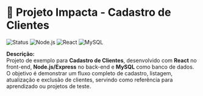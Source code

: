 # 🚀 Projeto Impacta - Cadastro de Clientes

![Status](https://img.shields.io/badge/status-em%20desenvolvimento-yellow)
![Node.js](https://img.shields.io/badge/back-end-Node.js-green)
![React](https://img.shields.io/badge/front-end-React-blue)
![MySQL](https://img.shields.io/badge/banco-MySQL-orange)

**Descrição:**  
Projeto de exemplo para **Cadastro de Clientes**, desenvolvido com **React** no front-end, **Node.js/Express** no back-end e **MySQL** como banco de dados.  
O objetivo é demonstrar um fluxo completo de cadastro, listagem, atualização e exclusão de clientes, servindo como referência para aprendizado ou projetos de teste.
